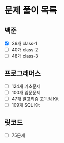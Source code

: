 # 문제 풀이 목록

## 백준
- [x] 36개 class-1
- [ ] 40개 class-2
- [ ] 48개 class-3

## 프로그래머스
- [ ] 124개 기초문제
- [ ] 100개 입문문제
- [ ] 47개 알고리즘 고득점 Kit
- [ ] 109개 SQL Kit

## 릿코드
- [ ] 75문제
